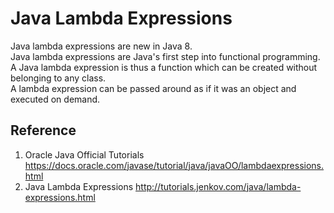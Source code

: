 # Java Lambda Expressions

Java lambda expressions are new in Java 8.   
Java lambda expressions are Java's first step into functional programming.   
A Java lambda expression is thus a function which can be created without belonging to any class.   
A lambda expression can be passed around as if it was an object and executed on demand.  



## Reference
1. Oracle Java Official Tutorials https://docs.oracle.com/javase/tutorial/java/javaOO/lambdaexpressions.html
2. Java Lambda Expressions http://tutorials.jenkov.com/java/lambda-expressions.html
